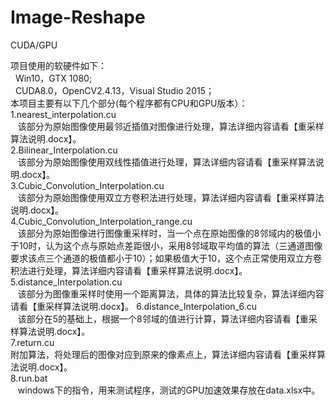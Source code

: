 # Image-Reshape
CUDA/GPU

项目使用的软硬件如下：            
    Win10，GTX 1080;                                      
    CUDA8.0，OpenCV2.4.13，Visual Studio 2015；                                                                            
本项目主要有以下几个部分(每个程序都有CPU和GPU版本）：                        
1.nearest_interpolation.cu                                      
    该部分为原始图像使用最邻近插值对图像进行处理，算法详细内容请看【重采样算法说明.docx】。                                      
2.Bilinear_Interpolation.cu                                      
    该部分为原始图像使用双线性插值进行处理，算法详细内容请看【重采样算法说明.docx】。                                      
3.Cubic_Convolution_Interpolation.cu                                      
    该部分为原始图像使用双立方卷积法进行处理，算法详细内容请看【重采样算法说明.docx】。                                      
4.Cubic_Convolution_Interpolation_range.cu                                      
    该部分为原始图像进行图像重采样时，当一个点在原始图像的8邻域内的极值小于10时，认为这个点与原始点差距很小，采用8邻域取平均值的算法（三通道图像要求该点三个通道的极值都小于10）；如果极值大于10，这个点正常使用双立方卷积法进行处理，算法详细内容请看【重采样算法说明.docx】。               
5.distance_Interpolation.cu                                                                   
    该部分为图像重采样时使用一个距离算法，具体的算法比较复杂，算法详细内容请看【重采样算法说明.docx】。
6.distance_Interpolation_6.cu                          
    该部分在5的基础上，根据一个8邻域的值进行计算，算法详细内容请看【重采样算法说明.docx】。                          
7.return.cu                                  
    附加算法，将处理后的图像对应到原来的像素点上，算法详细内容请看【重采样算法说明.docx】。                           
8.run.bat                           
    windows下的指令，用来测试程序，测试的GPU加速效果存放在data.xlsx中。                               
